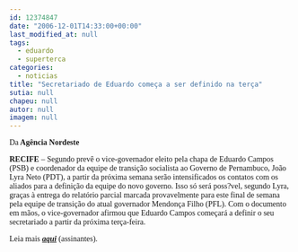```yaml
---
id: 12374847
date: "2006-12-01T14:33:00+00:00"
last_modified_at: null
tags:
  - eduardo
  - superterca
categories:
  - noticias
title: "Secretariado de Eduardo começa a ser definido na terça"
sutia: null
chapeu: null
autor: null
imagem: null
---
```

<p><P><FONT face=Verdana>Da<STRONG> Agência Nordeste</STRONG></FONT></P></p>
<p><P><FONT face=Verdana><STRONG>RECIFE</STRONG></FONT><FONT face=Verdana> – Segundo prevê o vice-governador eleito pela chapa de Eduardo Campos (PSB) e coordenador da equipe de transição socialista ao Governo de Pernambuco, João Lyra Neto (PDT), a partir da próxima semana serão intensificados os contatos com os aliados para a definição da equipe do novo governo. Isso só será poss?vel, segundo Lyra, graças à entrega do relatório parcial marcada provavelmente para este final de semana pela equipe de transição do atual governador Mendonça Filho (PFL). Com o documento em mãos, o vice-governador afirmou que Eduardo Campos começará a definir o seu secretariado a partir da próxima terça-feira.</FONT></P><FONT face=Verdana></p>
<p><P>Leia mais <STRONG><EM><A href=\"https://www.agne.com.br/\" target=_blank>aqui</A></EM></STRONG> (assinantes).</P></FONT> </p>
